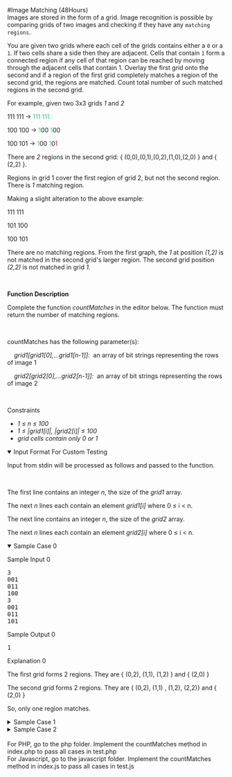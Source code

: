 #Image Matching (48Hours)
<br>
Images are stored in the form of a grid. Image recognition is possible by comparing grids of two images and checking if they have any ```matching regions```.

You are given two grids where each cell of the grids contains either a ```0``` or a ```1```. If two cells share a side then they are adjacent. Cells that contain ```1``` form a connected region if any cell of that region can be reached by moving through the adjacent cells that contain 1. 
Overlay the first grid onto the second and if a region of the first grid completely matches a region of the second grid, the regions are matched. Count total number of such matched regions in the second grid.


For example, given two 3x3 grids <em>1</em>&nbsp;and <em>2</em>

111 111 →<span style="color:#2ecc71;"> 111 111</span>

100 100 →<span style="color:#2ecc71;"> 1</span>00 <span style="color:#2ecc71;">1</span>00

<p>100 101 →<span style="color:#2ecc71;"> 1</span>00 <span style="color:#2ecc71;">1</span>0<span style="color:red;">1</span></p>


<p>There are <em>2</em>&nbsp;regions in the second grid: { (0,0),(0,1),(0,2),(1,0),(2,0) } and { (2,2) }.</p>

<p>Regions in grid 1 cover the first region of grid 2, but not the second region. There is <em>1</em>&nbsp;matching region.</p>



<p>Making a slight alteration to the above example:</p>

<p>111 111</p>

<p>101 100</p>

<p>100 101</p>

<p>There are no matching regions. From the first graph, the <em>1</em>&nbsp;at position <em>(1,2) </em>is not matched in the second grid's larger region. The second grid position <em>(2,2) </em>is not matched in grid <em>1.</em></p>

<p>&nbsp;</p>

<p><strong>Function Description </strong></p>

<p>Complete the function <em>countMatches</em> in the editor below. The function must return the number of matching regions.</p>

<p>&nbsp;</p>

<p>countMatches has the following parameter(s):</p>

<p>&nbsp;&nbsp;&nbsp;&nbsp;<em>grid1[grid1[0],...grid1[n-1]]:</em>&nbsp; an array of bit strings representing the rows of image 1</p>

<p>&nbsp;&nbsp;&nbsp;&nbsp;<em>grid2[grid2[0],...grid2[n-1]]:</em>&nbsp; an array of bit strings representing the rows of image 2</p>
<!--
<p class="section-title">Function Description</p>

<p>Complete the function <em>countMatches</em> in the editor below. It has the following parameter(s):</p>

<table class="function-params">
	<tbody>
		<tr>
			<td class="headers">Parameters</td>
			<td class="params-table-cell">
			<table class="params-table">
				<tbody>
					<tr>
						<th>Name</th>
						<th>Type</th>
						<th class="description">Description</th>
					</tr>
					<tr>
						<td class="code">grid1</td>
						<td class="code">String Array</td>
						<td class="left">Grid Data of First Image</td>
					</tr>
					<tr>
						<td class="code">grid2</td>
						<td class="code">String Array</td>
						<td class="left">Grid Data of Second Image</td>
					</tr>
				</tbody>
			</table>
			</td>
		</tr>
		<tr>
			<td class="headers">Return</td>
			<td class="left">The function must return an integer denoting the number of matched regions.</td>
		</tr>
	</tbody>
</table>
-->

<p class="section-title">&nbsp;</p>

<p class="section-title">Constraints</p>

<ul>
	<li><em>1 ≤ n&nbsp;≤ 100</em></li>
	<li><em>1 ≤ |grid1[i]|, |grid2[i]|&nbsp;≤ 100</em></li>
	<li><em>grid cells contain only 0 or 1&nbsp;</em></li>
</ul>
<!--       <StartOfInputFormat> DO NOT REMOVE THIS LINE-->

<details title="Click bar to open/close the example." open=""><summary class="section-title">Input Format For Custom Testing</summary>

<div class="collapsable-details">
<p>Input from stdin will be processed as follows and passed to the function.</p>

<p>&nbsp;</p>

<p>The first line contains an integer <em>n</em>, the size of the <em>grid1</em> array.</p>

<p>The next <em>n</em> lines each contain an element <em>grid1[i]</em> where 0 ≤ i &lt; n.</p>

<p>The next line contains an integer <em>n</em>, the size of the <em>grid2</em> array.</p>

<p>The next <em>n</em> lines each contain an element <em>grid2[i]</em> where 0 ≤ i &lt; n.</p>
<!--
<p>Locked stub code in the editor reads the following input from stdin and passes it to the function:</p>

<p>The first line contains an integer, <em>n</em>, denoting the size of <em>grid1</em> array</p>

<p>Each line <em>i</em> of the <em>n</em> subsequent lines (where <em>0 &le; i &lt; n</em>) contains a string of length <em>m</em> describing <em>grid1<sub>i</sub></em></p>

<p>The next line contains an integer, <em>n</em>, denoting the size of <em>grid2</em> array</p>

<p>Each line <em>i</em> of the <em>n</em> subsequent lines (where<em>0 &le; i &lt; n</em>) contains a string of length <em>m</em> describing <em>grid2<sub>i</sub></em></p>
-->
</div>
</details>
<!--        </StartOfInputFormat> DO NOT REMOVE THIS LINE-->

<details open=""><summary class="section-title">Sample Case 0</summary>

<div class="collapsable-details">
<p class="section-title">Sample Input 0</p>

<pre>3
001
011
100
3
001
011
101</pre>

<p class="section-title">Sample Output 0</p>

<pre>1</pre>

<p class="section-title">Explanation 0</p>

<p>The first grid forms 2 regions. They are { (0,2), (1,1), (1,2) } and { (2,0) }</p>

<p>The second grid forms 2 regions. They are { (0,2), (1,1) , (1,2), (2,2)} and { (2,0) }</p>

<p>So, only one region matches.</p>
</div>
</details>

<details title="Click bar to open/close the example."><summary class="section-title">Sample Case 1</summary>

<div class="collapsable-details">
<p class="section-title">Sample Input 1</p>

<pre>4
0100
1001
0011
0011
4
0101
1001
0011
0011</pre>

<p class="section-title">Sample Output 1</p>

<pre>2</pre>

<p class="section-title">Explanation 1</p>

<p>The first grid forms 3 regions. They are { (0,1) }, { (1,0) } and { (1,3), (2,2), (2,3), (3,2), (3,3) }</p>

<p>The second grid forms 3 regions. They are { (0,1) } , { (1,0) } and { (0,3), (1,3), (2,2), (2,3), (3,2), (3,3) }</p>

<p>So, two regions match.</p>
</div>
</details>

<details title="Click bar to open/close the example."><summary class="section-title">Sample Case 2</summary>

<div class="collapsable-details">
<p class="section-title">Sample Input 2</p>

<pre>4
0010
0111
0100
1111
4
0010
0111
0110
1111</pre>

<p class="section-title">Sample Output 2</p>

<pre>0</pre>

<p class="section-title">Explanation 2</p>

<p>The first grid forms 1 region. It is { (0,2) , (1,1), (1,2), (1,3) , (2,1), (3,0), (3,1), (3,2), (3,3) }</p>

<p>The second grid forms 1 region. It is { (0,2) , (1,1), (1,2), (1,3) , (2,1), (2,2), (3,0), (3,1), (3,2), (3,3) }</p>

<p>So, no regions match.</p>
</div>
</details>

<br>
For PHP, go to the php folder. Implement the countMatches method in index.php to pass all cases in test.php
<br>
For Javascript, go to the javascript folder. Implement the countMatches method in index.js to pass all cases in test.js
</div>
</div>